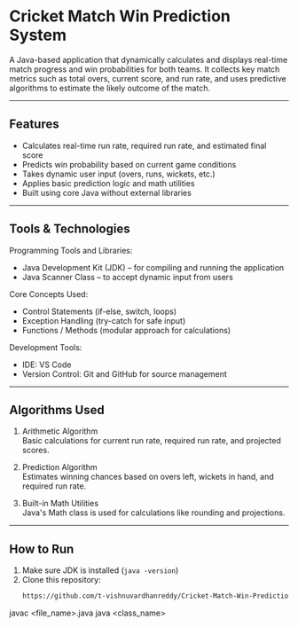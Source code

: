 # Cricket Match Win Prediction System

A Java-based application that dynamically calculates and displays real-time match progress and win probabilities for both teams. It collects key match metrics such as total overs, current score, and run rate, and uses predictive algorithms to estimate the likely outcome of the match.

---

## Features

- Calculates real-time run rate, required run rate, and estimated final score  
- Predicts win probability based on current game conditions  
- Takes dynamic user input (overs, runs, wickets, etc.)  
- Applies basic prediction logic and math utilities  
- Built using core Java without external libraries  

---

## Tools & Technologies

Programming Tools and Libraries:  
- Java Development Kit (JDK) – for compiling and running the application  
- Java Scanner Class – to accept dynamic input from users  

Core Concepts Used:  
- Control Statements (if-else, switch, loops)  
- Exception Handling (try-catch for safe input)  
- Functions / Methods (modular approach for calculations)  

Development Tools:  
- IDE: VS Code  
- Version Control: Git and GitHub for source management  

---

## Algorithms Used

1. Arithmetic Algorithm  
   Basic calculations for current run rate, required run rate, and projected scores.  

2. Prediction Algorithm  
   Estimates winning chances based on overs left, wickets in hand, and required run rate.  

3. Built-in Math Utilities  
   Java's Math class is used for calculations like rounding and projections.  

---

## How to Run

1. Make sure JDK is installed (`java -version`)  
2. Clone this repository:
   ```bash
   https://github.com/t-vishnuvardhanreddy/Cricket-Match-Win-Prediction-System.git


javac <file_name>.java
java <class_name>
